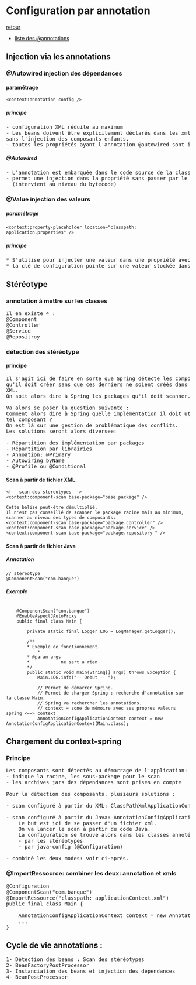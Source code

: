 # Configuration par annotation

[retour](./index.md)

- [liste des @annotations](./spring-configuration-annotation/index.md)

## Injection via les annotations

### @Autowired injection des dépendances

#### paramétrage

```
<context:annotation-config />
```

##### principe

<pre>
- configuration XML réduite au maximum
- Les beans doivent être explicitement déclarés dans les xmls
sans l'injection des composants enfants.
- toutes les propriétés ayant l'annotation @autowired sont injectés.
</pre>

##### @Autowired

<pre>
- L'annotation est embarquée dans le code source de la classe
- permet une injection dans la propriété sans passer par le setter
  (intervient au niveau du bytecode)
</pre>

### @Value injection des valeurs

##### paramétrage

```
<context:property-placeholder location="classpath: application.properties" />
```

##### principe

<pre>
* S'utilise pour injecter une valeur dans une propriété avec une clé de configuration
* la clé de configuration pointe sur une valeur stockée dans un fichier de propriété
</pre>

## Stéréotype

### annotation à mettre sur les classes

<pre>
Il en existe 4 :
@Component
@Controller
@Service
@Repositroy
</pre>

### détection des stéréotype

#### principe

<pre>
Il s'agit ici de faire en sorte que Spring détecte les composants
qu'il doit créer sans que ces derniers ne soient créés dans le fichier
XML.
On soit alors dire à Spring les packages qu'il doit scanner.

Va alors se poser la question suivante :
Comment alors dire à Spring quelle implémentation il doit utiliser pour 
tel composant ?
On est là sur une gestion de problématique des conflits.
Les solutions seront alors diversee:

- Répartition des implémentation par packages
- Répartition par librairies
- Annoation: @Primary
- Autowiring byName
- @Profile ou @Conditional
</pre>

#### Scan à partir de fichier XML.

```
<!-- scan des stereotypes -->
<context:component-scan base-package="base.package" />

Cette balise peut-être démultiplié.
Il n'est pas conseillé de scanner le package racine mais au minimum,
scanner au niveau des types de composants:
<context:component-scan base-package="package.controller" />
<context:component-scan base-package="package.service" />
<context:component-scan base-package="package.repository " />
```

#### Scan à partir de fichier Java

##### Annotation

```
// stereotype
@ComponentScan("com.banque")
```

##### Exemple

```

    @ComponentScan("com.banque")
    @EnableAspectJAutoProxy
    public final class Main {

        private static final Logger LOG = LogManager.getLogger();

        /**
        * Exemple de fonctionnement.
            *
        * @param args
        *            ne sert a rien
        */
        public static void main(String[] args) throws Exception {
            Main.LOG.info("-- Debut -- ");

            // Permet de démarrer Spring.
            // Permet de charger Spring : recherche d'annotation sur la classe Main.
            // Spring va rechercher les annotations.
            // context = zone de mémoire avec ses propres valeurs spring <==> context
            AnnotationConfigApplicationContext context = new AnnotationConfigApplicationContext(Main.class);
```

## Chargement du context-spring

### Principe

<pre>
Les composants sont détectés au démarrage de l'application:
- indique la racine, les sous-package pour le scan
- les archives jars des dépendances sont prises en compte

Pour la détection des composants, plusieurs solutions :

- scan configuré à partir du XML: ClassPathXmlApplicationContext

- scan configuré à partir du Java: AnnotationConfigApplicationContext
    Le but est ici de se passer d'un fichier xml.
    On va lancer le scan à partir du code Java.
    La configuration se trouve alors dans les classes annotées :
    - par les stéréotypes
    - par java-config (@Configuration)

- combiné les deux modes: voir ci-après.
</pre>

### @ImportRessource: combiner les deux: annotation et xmls

<pre>
@Configuration
@ComponentScan("com.banque")
@ImportRessource("classpath: applicationContext.xml")
public final class Main {

    AnnotationConfigApplicationContext context = new AnnotationConfigApplicationContext(Main.class, AppConfig.class);
    ...
}
</pre>

## Cycle de vie annotations :

<pre>
1- Détection des beans : Scan des stéréotypes
2- BeanFactoryPostProcessor
3- Instanciation des beans et injection des dépendances
4- BeanPostProcessor
</pre>
